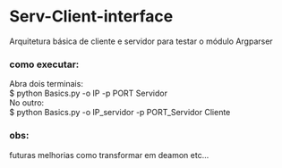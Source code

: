 # Serv-Client-interface
Arquitetura básica de cliente e servidor para testar o módulo Argparser


### como executar:<br>
Abra dois terminais:<br>
$ python Basics.py -o IP -p PORT Servidor<br>
No outro:<br>
$ python Basics.py -o IP_servidor -p PORT_Servidor Cliente<br>


### obs:<br>
futuras melhorias como transformar em deamon etc...
